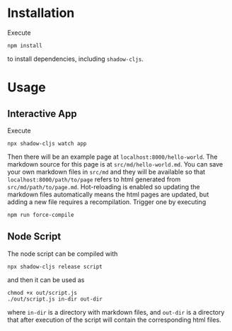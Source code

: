 # Installation

Execute

    npm install

to install dependencies, including `shadow-cljs`.

# Usage

## Interactive App

Execute

    npx shadow-cljs watch app

Then there will be an example page at `localhost:8000/hello-world`. The markdown
source for this page is at `src/md/hello-world.md`. You can save your own
markdown files in `src/md` and they will be available so that
`localhost:8000/path/to/page` refers to html generated from
`src/md/path/to/page.md`. Hot-reloading is enabled so updating the markdown
files automatically means the html pages are updated, but adding a new file
requires a recompilation. Trigger one by executing

    npm run force-compile

## Node Script

The node script can be compiled with

    npx shadow-cljs release script

and then it can be used as

    chmod +x out/script.js
    ./out/script.js in-dir out-dir

where `in-dir` is a directory with markdown files, and `out-dir` is a directory
that after execution of the script will contain the corresponding html files.
